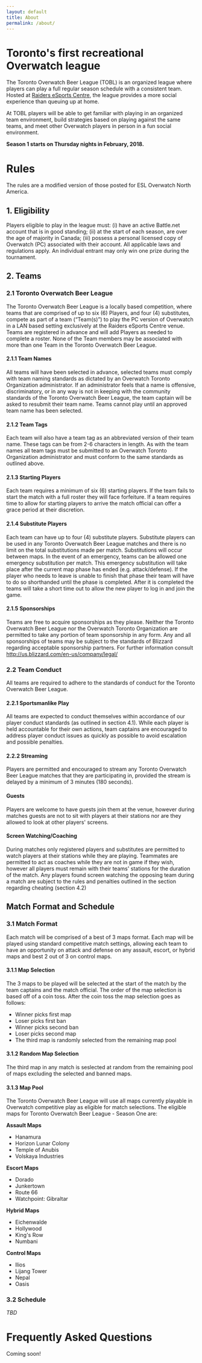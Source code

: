 ```yaml
---
layout: default
title: About
permalink: /about/
---
```


<div class="container">
  
  <div class="row justify-content-center page-section-no-line">
    <div class="col-12 col-md-10 col-xl-8">
      <h1 class="text-center">Toronto's first recreational Overwatch league</h1>
      <p>The Toronto Overwatch Beer League (TOBL) is an organized league where players can play a full regular season schedule with a consistent team. Hosted at <a href="http://raidersesports.com/">Raiders eSports Centre</a>, the league provides a more social experience than queuing up at home.</p>
      <p>At TOBL players will be able to get familiar with playing in an organized team environment, build strategies based on playing against the same teams, and meet other Overwatch players in person in a fun social environment.</p>
      <p><strong>Season 1 starts on Thursday nights in February, 2018.</strong></p>
    </div>
  </div>
  
  <div class="row justify-content-center page-section">
    <div class="col-12 col-md-10 col-xl-8">
      <h1>Rules</h1>
      <p>The rules are a modified version of those posted for ESL Overwatch North America.</p>
      <h2>1. Eligibility</h2>
      <p>Players eligible to play in the league must: (i) have an active Battle.net account that is in good standing; (ii) at the start of each season, are over the age of majority in Canada; (iii) possess a personal licensed copy of Overwatch (PC) associated with their account. All applicable laws and regulations apply. An individual entrant may only win one prize during the tournament.</p>
      <h2>2. Teams</h2>
      <h3>2.1 Toronto Overwatch Beer League</h3>
      <p>The Toronto Overwatch Beer League is a locally based competition, where teams that are comprised of up to six (6) Players, and four (4) substitutes, compete as part of a team (“Team(s)”) to play the PC version of Overwatch in a LAN based setting exclusively at the Raiders eSports Centre venue. Teams are registered in advance and will add Players as needed to complete a roster. None of the Team members may be associated with more than one Team in the Toronto Overwatch Beer League.</p>
      <h4>2.1.1 Team Names</h4>
      <p>All teams will have been selected in advance, selected teams must comply with team naming standards as dictated by an Overwatch Toronto Organization administrator. If an administrator feels that a name is offensive, discriminatory, or in any way is not in keeping with the community standards of the Toronto Overwatch Beer League, the team captain will be asked to resubmit their team name. Teams cannot play until an approved team name has been selected.</p>
      <h4>2.1.2 Team Tags</h4>
      <p>Each team will also have a team tag as an abbreviated version of their team name. These tags can be from 2-6 characters in length. As with the team names all team tags must be submitted to an Overwatch Toronto Organization administrator and must conform to the same standards as outlined above.</p>
      <h4>2.1.3 Starting Players</h4>
      <p>Each team requires a minimum of six (6) starting players. If the team fails to start the match with a full roster they will face forfeiture. If a team requires time to allow for starting players to arrive the match official can offer a grace period at their discretion.</p>
      <h4>2.1.4 Substitute Players</h4>
      <p>Each team can have up to four (4) substitute players. Substitute players can be used in any Toronto Overwatch Beer League matches and there is no limit on the total substitutions made per match. Substitutions will occur between maps. In the event of an emergency, teams can be allowed one emergency substitution per match. This emergency substitution will take place after the current map phase has ended (e.g. attack/defense). If the player who needs to leave is unable to finish that phase their team will have to do so shorthanded until the phase is completed. After it is completed the teams will take a short time out to allow the new player to log in and join the game.</p>
      <h4>2.1.5 Sponsorships</h4>
      <p>Teams are free to acquire sponsorships as they please. Neither the Toronto Overwatch Beer League nor the Overwatch Toronto Organization are permitted to take any portion of team sponsorship in any form. Any and all sponsorships of teams may be subject to the standards of Blizzard regarding acceptable sponsorship partners. For further information consult <a href="http://us.blizzard.com/en-us/company/legal/">http://us.blizzard.com/en-us/company/legal/</a></p>
      <h3>2.2 Team Conduct</h3>
      <p>All teams are required to adhere to the standards of conduct for the Toronto Overwatch Beer League.</p>
      <h4>2.2.1 Sportsmanlike Play</h4>
      <p>All teams are expected to conduct themselves within accordance of our player conduct standards (as outlined in section 4.1). While each player is held accountable for their own actions, team captains are encouraged to address player conduct issues as quickly as possible to avoid escalation and possible penalties.</p>
      <h4>2.2.2 Streaming</h4>
      <p>Players are permitted and encouraged to stream any Toronto Overwatch Beer League matches that they are participating in, provided the stream is delayed by a minimum of 3 minutes (180 seconds).</p>
      <h4>Guests</h4>
      <p>Players are welcome to have guests join them at the venue, however during matches guests are not to sit with players at their stations nor are they allowed to look at other players' screens.</p>
      <h4>Screen Watching/Coaching</h4>
      <p>During matches only registered players and substitutes are permitted to watch players at their stations while they are playing. Teammates are permitted to act as coaches while they are not in game if they wish, however all players must remain with their teams' stations for the duration of the match. Any players found screen watching the opposing team during a match are subject to the rules and penalties outlined in the section regarding cheating (section 4.2)</p>
      <h2>Match Format and Schedule</h2>
      <h3>3.1 Match Format</h3>
      <p>Each match will be comprised of a best of 3 maps format. Each map will be played using standard competitive match settings, allowing each team to have an opportunity on attack and defense on any assault, escort, or hybrid maps and best 2 out of 3 on control maps.</p>
      <h4>3.1.1 Map Selection</h4>
      <p>The 3 maps to be played will be selected at the start of the match by the team captains and the match official. The order of the map selection is based off of a coin toss. After the coin toss the map selection goes as follows:
</p>
      <ul>
        <li>Winner picks first map</li>
        <li>Loser picks first ban</li>
        <li>Winner picks second ban</li>
        <li>Loser picks second map</li>
        <li>The third map is randomly selected from the remaining map pool</li>
      </ul>
      <h4>3.1.2 Random Map Selection</h4>
      <p>The third map in any match is seslected at random from the remaining pool of maps excluding the selected and banned maps.</p>
      <h4>3.1.3 Map Pool</h4>
      <p>The Toronto Overwatch Beer League will use all maps currently playable in Overwatch competitive play as eligible for match selections. The eligible maps for Toronto Overwatch Beer League - Season One are:</p>
      <p><strong>Assault Maps</strong></p>
      <ul>
        <li>Hanamura</li>
        <li>Horizon Lunar Colony</li>
        <li>Temple of Anubis</li>
        <li>Volskaya Industries</li>
      </ul>
      <p><strong>Escort Maps</strong></p>
      <ul>
        <li>Dorado</li>
        <li>Junkertown</li>
        <li>Route 66</li>
        <li>Watchpoint: Gibraltar</li>
      </ul>
      <p><strong>Hybrid Maps</strong></p>
      <ul>
        <li>Eichenwalde</li>
        <li>Hollywood</li>
        <li>King's Row</li>
        <li>Numbani</li>
      </ul>
      <p><strong>Control Maps</strong></p>
      <ul>
        <li>Ilios</li>
        <li>Lijang Tower</li>
        <li>Nepal</li>
        <li>Oasis</li>
      </ul>
      <h3>3.2 Schedule</h3>
      <p><em>TBD</em></p>
    </div>
  </div>
  
  <div class="row justify-content-center page-section">
    <div class="col-12 col-md-10 col-xl-8">
      <h1>Frequently Asked Questions</h1>
      <p>Coming soon!</p>
    </div>
  </div>
  
</div>
